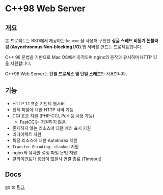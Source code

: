 # C++98 Web Server

## 개요

본 프로젝트는 BSD에서 제공하는 `kqueue` 을 사용해 구현한 **싱글 스레드 비동기 논블러킹 (Asynchronous Non-blocking I/O)** 웹 서버를 만드는 프로젝트입니다.

C++ 98 문법을 기반으로 Mac OS에서 동작되며 nginx의 동작과 유사하며 HTTP 1.1을 지원합니다.

C++98 Web Server는 **단일 프로세스 및 단일 스레드**만 사용합니다.

## 기능

- HTTP 1.1 표준 기반의 웹서버
- 정적 파일에 대한 HTTP 서버 기능
- CGI 표준 지원 (PHP-CGI, Perl 등 사용 가능)
    - FastCGI는 지원하지 않음
- 존재하지 않는 리소스에 대한 에러 표시 지원
- 리다이렉트 지원
- 특정 리소스에 대한 AutoIndex 지원
- `Transfer-Encoding: chunked` 지원
- nginx와 유사한 설정 파일 문법 지원
- 클라이언트가 응답이 없을시 연결 종료 (Timeout)

## Docs
go to [링크](./docs/README.md)
